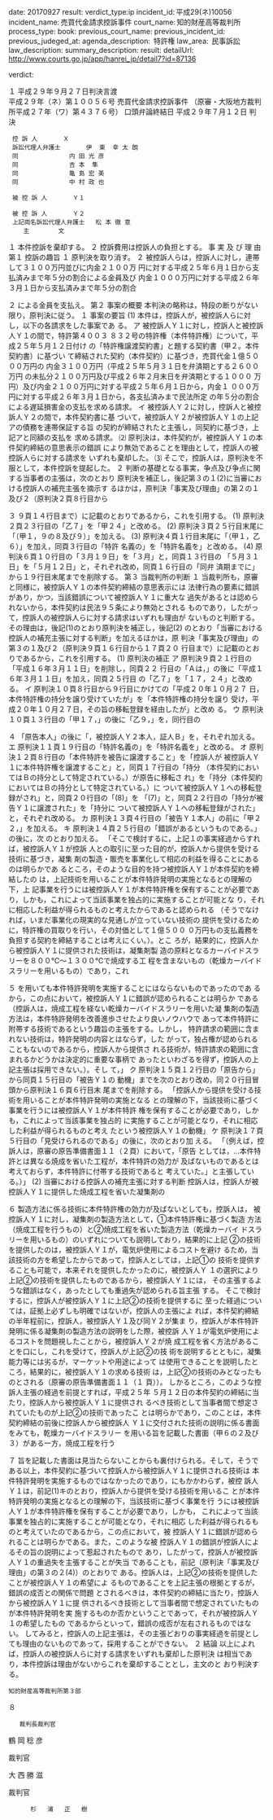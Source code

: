 
date: 20170927
result: 
verdict_type:ip
incident_id: 平成29(ネ)10056
incident_name: 売買代金請求控訴事件
court_name: 知的財産高等裁判所
process_type:
book: 
previous_court_name:
previous_incident_id:
previous_judeged_at:
agenda_description:  特許権
law_area:  民事訴訟
law_description: 
summary_description: 
result: 
detailUrl: http://www.courts.go.jp/app/hanrei_jp/detail7?id=87136

verdict:

 
 １ 
平成２９年９月２７日判決言渡  
平成２９年（ネ）第１００５６号 売買代金請求控訴事件 
（原審・大阪地方裁判所平成２７年（ワ）第４３７６号） 
口頭弁論終結日 平成２９年７月１２日 
判        決 
 
     控 訴 人       Ｘ 
     訴訟代理人弁護士       伊  東  幸 太 朗 
     同              内 田 光 彦 
     同              吉 本  隼 
     同              亀 島 宏 美 
     同              中 村 政 也 
   
     被 控 訴 人       Ｙ１ 
   
     被 控 訴 人       Ｙ２ 
     上記両名訴訟代理人弁護士   松 本 徹 意 
        主        文 
１ 本件控訴を棄却する。 
２ 控訴費用は控訴人の負担とする。 
事 実 及 び 理 由 
第１ 控訴の趣旨 
１ 原判決を取り消す。 
２ 被控訴人らは，控訴人に対し，連帯して３１００万円並びに内金２１００万
円に対する平成２５年６月１日から支払済みまで年５分の割合による金員及び
内金１０００万円に対する平成２６年３月１日から支払済みまで年５分の割合
 
 ２ 
による金員を支払え。 
  第２ 事案の概要 
   本判決の略称は，特段の断りがない限り，原判決に従う。 
 １ 事案の要旨 
(1) 本件は，控訴人が，被控訴人らに対し，以下の各請求をした事案であ
る。 
 ア 被控訴人Ｙ１に対し，控訴人と被控訴人Ｙ１の間で，特許第４００３
８３２号の特許権（本件特許権）について，平成２５年５月１２日付け
の「特許権譲渡契約書」と題する契約書（甲２。本件契約書）に基づい
て締結された契約（本件契約）に基づき，売買代金１億５０００万円の
内金３１００万円（平成２５年５月３１日を弁済期とする２６００万円
の未払分２１００万円及び平成２６年２月末日を弁済期とする１０００
万円）及び内金２１００万円に対する平成２５年６月１日から，内金１
０００万円に対する平成２６年３月１日から，各支払済みまで民法所定
の年５分の割合による遅延損害金の支払を求める請求。 
 イ 被控訴人Ｙ２に対し，控訴人と被控訴人Ｙ２の間で，本件契約書に基
づいて，被控訴人Ｙ２が被控訴人Ｙ１の上記アの債務を連帯保証する旨
の契約が締結されたと主張し，同契約に基づき，上記アと同額の支払を
求める請求。 
⑵ 原判決は，本件契約が，被控訴人Ｙ１の本件契約締結の意思表示の錯誤
により無効であることを理由として，控訴人の被控訴人らに対する請求を
いずれも棄却した。 
⑶ そこで，控訴人は，原判決を不服として，本件控訴を提起した。 
２ 判断の基礎となる事実，争点及び争点に関する当事者の主張は，次のとおり
原判決を補正し，後記第３の１(2)に当審における控訴人の補充主張を摘示す
るほかは，原判決「事実及び理由」の第２の１及び２（原判決２頁８行目から
 
 ３ 
９頁１４行目まで）に記載のとおりであるから，これを引用する。 
 (1) 原判決２頁２３行目の「乙７」を「甲２４」と改める。 
 (2) 原判決３頁２５行目末尾に「（甲１，９の８及び９）」を加える。 
  (3) 原判決４頁１行目末尾に「（甲１，乙６）」を加え，同頁３行目の「特許
名義の」を「特許名義を」と改める。 
  (4) 原判決６頁１０行目の「３月１９日」を「３月」と，同頁１３行目の
「５月３１日」を「５月１２日」と，それぞれ改め，同頁１６行目の「同弁
済期までに」から１９行目末尾までを削除する。 
第３ 当裁判所の判断 
    １ 当裁判所も，原審と同様に，被控訴人Ｙ１の本件契約締結の意思表示には
法律行為の要素に錯誤があり，かつ，当該錯誤について被控訴人Ｙ１に重大な
過失があるとは認められないから，本件契約は民法９５条により無効とされる
ものであり，したがって，控訴人の被控訴人らに対する請求はいずれも理由が
ないものと判断する。その理由は，後記(1)のとおり原判決を補正し，後記(2)
のとおり「当審における控訴人の補充主張に対する判断」を加えるほかは，原
判決「事実及び理由」の第３の１及び２（原判決９頁１６行目から１７頁２０
行目まで）に記載のとおりであるから，これを引用する。 
     (1) 原判決の補正 
     ア 原判決９頁２１行目の「平成１６年３月１１日」を削除し，同頁２２
行目の「Ａは，」の後に「平成１６年３月１１日」を加え，同頁２５行目
の「乙７」を「１７，２４」と改める。 
     イ 原判決１０頁８行目から９行目にかけての「平成２０年１０月２７
日，本件特許権の持分を譲り受けていたが」を「本件特許権の持分を譲り
受け，平成２０年１０月２７日，その旨の移転登録を経由したが」と改め
る。 
     ウ 原判決１０頁１３行目の「甲１７，」の後に「乙９，」を，同行目の
 
 ４ 
「原告本人」の後に「，被控訴人Ｙ２本人，証人Ｂ」を，それぞれ加える。 
     エ 原判決１１頁１９行目の「特許名義の」を「特許名義を」と改める。 
     オ 原判決１２頁８行目の「本件特許を被告に譲渡すること」を「控訴人が
被控訴人Ｙ１に本件特許権を譲渡すること」と，同頁１７行目の「持分
（本件契約においてはＢの持分として特定されている。）が原告に移転さ
れ」を「持分（本件契約においてはＢの持分として特定されている。）に
ついて被控訴人Ｙ１への移転登録がされ」と，同頁２０行目の「(8)」を
「(7)」と，同頁２２行目の「持分が被告Ｙ１に譲渡された」を「持分に
ついて被控訴人Ｙ１への移転登録がされた」と，それぞれ改める。 
     カ 原判決１３頁４行目の「被告Ｙ１本人」の前に「甲２２，」を加える。 
     キ 原判決１４頁２５行目の「錯誤があるというものである。」の後に，次
のとおり加える。 
      「そこで検討するに，上記１の事実経過からすれば，被控訴人Ｙ１が控訴
人との取引に至った目的が，控訴人から提供を受ける技術に基づき，凝集
剤の製造・販売を事業化して相応の利益を得ることにあるのは明らかであ
るところ，そのような目的を持つ被控訴人Ｙ１が本件契約を締結したの
は，上記技術を用いることが本件特許発明の実施となるとの理解の下，上
記事業を行うには被控訴人Ｙ１が本件特許権を保有することが必要であ
り，しかも，これによって当該事業を独占的に実施することが可能とな
り，それに相応した利益が得られるものと考えたからであると認められる
（そうでなければ，いまだ事業化の現実的な見通しが立っていない技術の
提供を受けるために，特許権の買取りを行い，その対価として１億５００
０万円もの支払義務を負担する契約を締結することは考えにくい。）。とこ
ろが，結果的に，控訴人から被控訴人Ｙ１に提供された技術は，凝集剤製
造の原料となるカーバイドスラリーを８００℃～１３００℃で焼成する工
程を含まないもの（乾燥カーバイドスラリーを用いるもの）であり，これ
 
 ５ 
を用いても本件特許発明を実施することにはならないものであったのであ
るから，この点において，被控訴人Ｙ１に錯誤が認められることは明らか
である（控訴人は，焼成工程を経ない乾燥カーバイドスラリーを用いた凝
集剤の製造方法は，本件特許発明を改善進歩させたより良いノウハウで
あって本件特許に附帯する技術であるという趣旨の主張をする。しかし，
特許請求の範囲に含まれない技術は，特許発明の内容とはならず，した
がって，独占権が認められることもないのであるから，控訴人から提供さ
れる技術が，特許請求の範囲に含まれるかどうかは決定的に重要な事柄で
あったといわざるを得ず，控訴人の上記主張は採用できない。）。そし
て，」 
     ク 原判決１５頁１２行目の「原告から」から同頁１５行目の「被告Ｙ１の
動機」までを次のとおり改め，同２０行目冒頭から原判決１６頁６行目末
尾までを削除する。 
      「控訴人から提供を受ける技術を用いることが本件特許発明の実施となる
との理解の下，当該技術に基づく事業を行うには被控訴人Ｙ１が本件特許
権を保有することが必要であり，しかも，これによって当該事業を独占的
に実施することが可能となり，それに相応した利益が得られるものと考え
たという被控訴人Ｙ１の動機」 
     ケ 原判決１７頁５行目の「見受けられるのである」の後に，次のとおり加
える。 
      「（例えば，控訴人は，原審の原告準備書面１１（２頁）において，「原告
としては，…本件特許とは異なる焼成を省いた工程が，本件特許の効力が
及ばないものであるとは考えておらず，本件特許に付帯する技術であると
考えていた。」と主張している。）」 
(2) 当審における控訴人の補充主張に対する判断 
  控訴人は，控訴人が被控訴人Ｙ１に提供した焼成工程を省いた凝集剤の
 
 ６ 
製造方法に係る技術に本件特許権の効力が及ばないとしても，控訴人は，
被控訴人Ｙ１に対し，凝集剤の製造方法として，①本件特許権に基づく製造
方法（焼成工程を行うもの）と②焼成工程を省いた製造方法（乾燥カーバイ
ドスラリーを用いるもの）のいずれについても説明しており，結果的に上記
②の技術を提供したのは，被控訴人Ｙ１が，電気炉使用によるコストを避け
るため，当該技術の方を希望したからであって，控訴人としては，上記①の
技術を提供することも可能で，本来それを提供したかったのに，被控訴人Ｙ
１の選択により上記②の技術を提供したものであるから，被控訴人Ｙ１には，
その主張するような錯誤はなく，あったとしても重過失が認められる旨主張
する。 
  そこで検討するに，控訴人が被控訴人Ｙ１に上記②の技術を提供するに
至った経過については，証拠上必ずしも明確ではないが，控訴人の主張によ
れば，本件契約締結の半年程前に，控訴人，被控訴人Ｙ１及び同Ｙ２が集ま
り，控訴人が本件特許発明に係る凝集剤の製造方法の説明をした際，被控訴
人Ｙ１が電気炉使用によるコストを問題視したことから，被控訴人Ｙ２が焼
成工程を省く方法があることを口にし，これを受けて，控訴人が上記②の技
術を説明するとともに，凝集能力等には劣るが，マーケットや用途によって
は使用できることを説明したところ，結果的に，被控訴人Ｙ１の求める技術
は，上記②の技術のみとなったものとされる（原審の原告準備書面１１（１
頁））。 
しかるところ，このような控訴人主張の経過を前提とすれば，平成２５年
５月１２日の本件契約の締結に当たり，控訴人から被控訴人Ｙ１に提供され
るべき技術として当事者間で想定されていたものが上記②の技術であったこ
とは明らかであり，このことは，本件契約締結の前後に控訴人から被控訴人
Ｙ１に交付された技術の説明に係る書面をみても，乾燥カーバイドスラリー
を用いる旨を記載した書面（甲６の２及び３）がある一方，焼成工程を行う
 
 ７ 
旨を記載した書面は見当たらないことからも裏付けられる。そして，そうで
ある以上，本件契約に基づいて控訴人から被控訴人Ｙ１に提供される技術は
本件特許発明を実施するものではなかったのであり，にもかかわらず，被控
訴人Ｙ１は，前記(1)キのとおり，控訴人から提供を受ける技術を用いるこ
とが本件特許発明の実施となるとの理解の下，当該技術に基づく事業を行
うには被控訴人Ｙ１が本件特許権を保有することが必要であり，しかも，
これによって当該事業を独占的に実施することが可能となり，それに相応
した利益が得られるものと考えていたのであるから，この点において，被
控訴人Ｙ１に錯誤が認められることは明らかである。また，このような被
控訴人Ｙ１の錯誤が控訴人によるその旨の説明によって惹起されたもので
あり，したがって，控訴人が被控訴人Ｙ１の重過失を主張することが失当
であることも，前記（原判決「事実及び理由」の第３の２(4)）のとおりで
ある。控訴人は，上記②の技術を提供したことが被控訴人Ｙ１の希望によ
るものであることを上記主張の根拠とするが，錯誤の成否との関係で問題
とされるべきは，本件契約の締結に当たり，控訴人から被控訴人Ｙ１に提
供されるべき技術として当事者間で想定されていたものが本件特許発明を実
施するものか否かということであって，それが被控訴人Ｙ１の希望したもの
であるからといって，錯誤の成否が左右されるものではない。 
してみると，控訴人の上記主張は，その主張どおりの事実経過を前提とし
ても理由のないものであって，採用することができない。 
  ２ 結論 
           以上によれば，控訴人の被控訴人らに対する請求をいずれも棄却した原判決
は相当であり，本件控訴は理由がないからこれを棄却することとし，主文のと
おり判決する。 
 
    知的財産高等裁判所第３部 
 
 ８ 
 
 
       裁判長裁判官 
                            
鶴   岡   稔   彦 
 
 
裁判官 
                         
大   西   勝   滋 
 
 
裁判官 
                         
          杉   浦   正   樹 

                    
